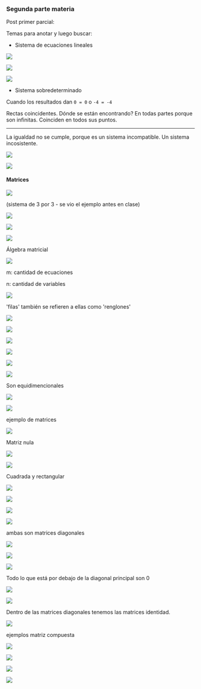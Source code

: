 ### Segunda parte materia
Post primer parcial:

Temas para anotar y luego buscar:

- Sistema de ecuaciones lineales 

![](./113-assets/ppt-146-mat.png)

![](./113-assets/ppt-147-mat.png)


![](./113-assets/ppt-148-mat.png)

- Sistema sobredeterminado

Cuando los resultados dan ` 0 = 0 ` o  `-4 = -4 `

Rectas coincidentes. Dónde se están encontrando? En todas partes porque son infinitas. Coinciden en todos sus puntos.

---

La igualdad no se cumple, porque es un sistema incompatible. Un sistema incosistente.

![](./113-assets/ppt-149-mat.png)



![](./113-assets/ppt-150-mat.png)

#### Matrices

![](./113-assets/ppt-151-mat.png)

(sistema de 3 por 3 - se vio el ejemplo antes en clase)

![](./113-assets/ppt-152-mat.png)

![](./113-assets/ppt-153-mat.png)

![](./113-assets/ppt-154-mat.png)

Álgebra matricial

![](./113-assets/ppt-155-mat.png)

m: cantidad de ecuaciones

n: cantidad de variables

![](./113-assets/ppt-156-mat.png)

'filas' también se refieren a ellas como 'renglones'

![](./113-assets/ppt-157-mat.png)

![](./113-assets/ppt-158-mat.png)

![](./113-assets/ppt-159-mat.png)

![](./113-assets/ppt-160-mat.png)

![](./113-assets/ppt-161-mat.png)

![](./113-assets/ppt-162-mat.png)

Son equidimencionales

![](./113-assets/ppt-163-mat.png)

![](./113-assets/ppt-164-mat.png)

ejemplo de matrices

![](./113-assets/ppt-165-mat.png)

Matriz nula

![](./113-assets/ppt-166-mat.png)

![](./113-assets/ppt-167-mat.png)


Cuadrada y rectangular

![](./113-assets/ppt-168-mat.png)

![](./113-assets/ppt-169-mat.png)

![](./113-assets/ppt-170-mat.png)

![](./113-assets/ppt-171-mat.png)

ambas son matrices diagonales

![](./113-assets/ppt-172-mat.png)

![](./113-assets/ppt-173-mat.png)

![](./113-assets/ppt-174-mat.png)

Todo lo que está por debajo de la diagonal principal son 0

![](./113-assets/ppt-175-mat.png)

![](./113-assets/ppt-176-mat.png)

Dentro de las matrices diagonales tenemos las matrices identidad.

![](./113-assets/ppt-177-mat.png)

ejemplos matriz compuesta

![](./113-assets/ppt-178-mat.png)

![](./113-assets/ppt-179-mat.png)

![](./113-assets/ppt-180-mat.png)

![](./113-assets/ppt-181-mat.png)

